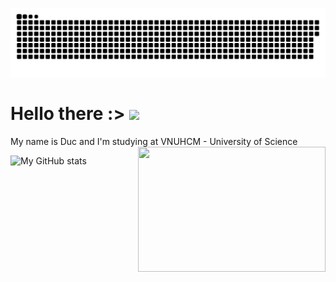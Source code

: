 ![snake gif](https://github.com/ducnguyen1511/ducnguyen1511/blob/output/github-contribution-grid-snake.svg)


# Hello there :>   <img src="https://c.tenor.com/b4YzfTiBP7MAAAAC/bye-bye-pokemon.gif" style="height: 64px; width: 64px, position: relative;" >




<p>

  My name is Duc and I'm studying at VNUHCM - University of Science
  <img src="https://64.media.tumblr.com/dc825749e59da5fe52411b4d287ef69d/tumblr_mq6y9kNkbZ1rr8b5oo1_400.gif" align="right" style="float:right; width: 300px; height: 200px">
</p>

![My GitHub stats](https://github-readme-stats.vercel.app/api?username=ducnguyen1511&show_icons=true&theme=radical&hide_border=true)
